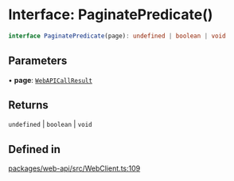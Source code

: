 # Interface: PaginatePredicate()

```ts
interface PaginatePredicate(page): undefined | boolean | void
```

## Parameters

• **page**: [`WebAPICallResult`](WebAPICallResult.md)

## Returns

`undefined` \| `boolean` \| `void`

## Defined in

[packages/web-api/src/WebClient.ts:109](https://github.com/slackapi/node-slack-sdk/blob/7b348598b763c2b7545d1042b5f0429775cfa62c/packages/web-api/src/WebClient.ts#L109)

